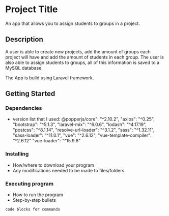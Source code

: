 # Project Title

An app that allows you to assign students to groups in a project.

## Description

A user is able to create new projects, add the amount of groups each project will have and add the amount of students in each group. The user is also able to assign students to groups, all of this information is saved to a MySQL database.

The App is build using Laravel framework.

## Getting Started

### Dependencies

* version list that I used:
        @popperjs/core": "^2.10.2",
        "axios": "^0.25",
        "bootstrap": "^5.1.3",
        "laravel-mix": "^6.0.6",
        "lodash": "^4.17.19",
        "postcss": "^8.1.14",
        "resolve-url-loader": "^3.1.2",
        "sass": "^1.32.11",
        "sass-loader": "^11.0.1",
        "vue": "^2.6.12",
        "vue-template-compiler": "^2.6.12"
        "vue-loader": "^15.9.8"

### Installing

* How/where to download your program
* Any modifications needed to be made to files/folders

### Executing program

* How to run the program
* Step-by-step bullets
```
code blocks for commands
```
